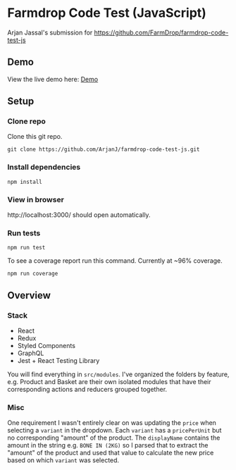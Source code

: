 # Farmdrop Code Test (JavaScript)

Arjan Jassal's submission for https://github.com/FarmDrop/farmdrop-code-test-js

## Demo

View the live demo here: [Demo](https://farmdrop.arjanjassal.me/)

## Setup

### Clone repo

Clone this git repo.

```
git clone https://github.com/ArjanJ/farmdrop-code-test-js.git
```

### Install dependencies

```
npm install
```

### View in browser

http://localhost:3000/ should open automatically.

### Run tests

```
npm run test
```

To see a coverage report run this command. Currently at ~96% coverage.

```
npm run coverage
```

## Overview

### Stack

- React
- Redux
- Styled Components
- GraphQL
- Jest + React Testing Library

You will find everything in `src/modules`. I've organized the folders by feature, e.g. Product and Basket are their own isolated modules that have their corresponding actions and reducers grouped together.

### Misc

One requirement I wasn't entirely clear on was updating the `price` when selecting a `variant` in the dropdown. Each `variant` has a `pricePerUnit` but no corresponding "amount" of the product. The `displayName` contains the amount in the string e.g. `BONE IN (2KG)` so I parsed that to extract the "amount" of the product and used that value to calculate the new price based on which `variant` was selected.
